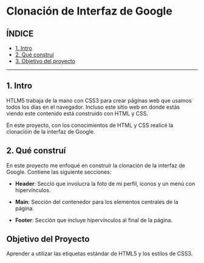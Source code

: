 #  Clonación de Interfaz de Google

## ÍNDICE

* [1. Intro](https://github.com/ZURISADAHI/interfazdegoogleclon/blob/main/README.md#1-intro)
* [2. Qué construí](https://github.com/ZURISADAHI/interfazdegoogleclon/blob/main/README.md#2-qu%C3%A9-constru%C3%AD)
* [3. Objetivo del proyecto](#)

****

## 1. Intro
HTLM5 trabaja de la mano con CSS3 para crear páginas web que usamos todos los días en el navegador. Incluso este sitio web en donde estás viendo este contenido está construido con HTML y CSS.

En este proyecto, con los conocimientos de HTML y CSS realicé la clonacióin de la interfaz de Google.

## 2. Qué construí

En este proyecto me enfoqué en construír la clonación de la interfaz de Google. Contiene las siguiente secciones:

* **Header**: Secció que involucra la foto de mi perfil, iconos y un menú con hipervínculos.

*  **Main**: Sección del contenedor para los elementos centrales de la página.

*   **Footer**: Sección que incluye hipervínculos al final de la página.

## Objetivo del Proyecto

Aprender a utilizar las etiquetas estándar de HTML5 y los estilos de CSS3.

